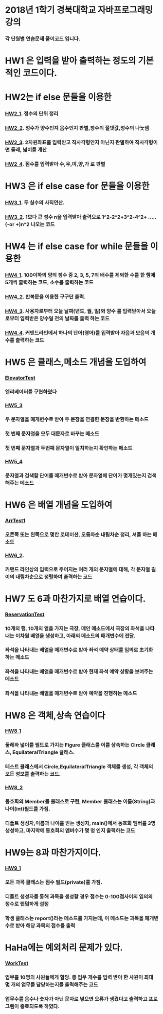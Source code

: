 # 2018년 1학기 경북대학교 자바프로그래밍 강의  
### 각 단원별 연습문제 풀이코드 입니다.

  # HW1 은 입력을 받아 출력하는 정도의 기본적인 코드이다. 
  
  # HW2는 if else 문들을 이용한
   ### [HW2_1](https://github.com/Seonggyu-Bae/Java-tutorial/blob/master/HW2/HW2_1.java). 정수의 단위 정리  
   ### [HW2_2](https://github.com/Seonggyu-Bae/Java-tutorial/blob/master/HW2/HW2_2.java). 정수가 양수인지 음수인지 판별,정수의 절댓값,정수의 나눗셈  
   ### [HW2_3](https://github.com/Seonggyu-Bae/Java-tutorial/blob/master/HW2/HW2_3.java). 2차원좌표를 입력받고 직사각형인지 아닌지 판별하여 직사각형이면 둘레, 넓이를 계산  
   ### [HW2_4](https://github.com/Seonggyu-Bae/Java-tutorial/blob/master/HW2/HW2_4.java). 점수를 입력받아 수,우,미,양,가 로 판별  
  
  # HW3 은 if else case for 문들을 이용한  
   ### [HW3_1](https://github.com/Seonggyu-Bae/Java-tutorial/blob/master/HW3/HW3_1.java). 두 실수의 사칙연산.
   ### [HW3_2](https://github.com/Seonggyu-Bae/Java-tutorial/blob/master/HW3/HW3_2.java). 1보다 큰 정수 n을 입력받아 출력으로 1^2-2^2+3^2-4^2+ ..... (-or +)n^2 나오는 코드       
  
  # HW4 는 if else case for while 문들을 이용한  
   ### [HW4_1](https://github.com/Seonggyu-Bae/Java-tutorial/blob/master/HW4/HW4_1.java). 100이하의 양의 정수 중 2, 3, 5, 7의 배수를 제외한 수를 한 행에 5개씩 출력하는 코드, 소수를 출력하는 코드  
   ### [HW4_2](https://github.com/Seonggyu-Bae/Java-tutorial/blob/master/HW4/HW4_2.java). 반복문을 이용한 구구단 출력.
   ### [HW4_3](https://github.com/Seonggyu-Bae/Java-tutorial/blob/master/HW4/HW4_3.java). 사용자로부터 오늘 날짜(년도, 월, 일)와 양수 를 입력받아서 오늘로부터 입력받은 양수일 전의 날짜를 출력 하는 코드 
   ### [HW4_4](https://github.com/Seonggyu-Bae/Java-tutorial/blob/master/HW4/HW4_4.java). 커맨드라인에서 하나의 단어(영어)를 입력받아 자음과 모음의 개수를 출력하는 코드        
   
  # HW5 은 클래스,메소드 개념을 도입하여  
  ### [ElevatorTest](https://github.com/Seonggyu-Bae/Java-tutorial/blob/master/HW5/ElevatorTest.java)
  ### 엘리베이터를 구현하였다
  
  ### [HW5_3](https://github.com/Seonggyu-Bae/Java-tutorial/blob/master/HW5/HW5_3.java)
  ### 두 문자열을 매개변수로 받아 두 문장을 연결한 문장을 반환하는 메소드  
  ###         첫 번째 문자열을 모두 대문자로 바꾸는 메소드
  ###         첫 번째 문자열과 두번째 문자열이 일치하는지 확인하는 메소드      
  
  ### [HW5_4](https://github.com/Seonggyu-Bae/Java-tutorial/blob/master/HW5/HW5_4.java)
  ### 문자열과 검색할 단어를 매개변수로 받아 문자열에 단어가 몇개있는지 검색해주는 메소드 
      
  # HW6 은 배열 개념을 도입하여  
   ### [ArrTest1](https://github.com/Seonggyu-Bae/Java-tutorial/blob/master/HW6/ArrTest1.java)
   ### 오른쪽 또는 왼쪽으로 몇칸 로테이션, 오름차순 내림차순 정리, 셔플 하는 메소드
   ### [HW6_2](https://github.com/Seonggyu-Bae/Java-tutorial/blob/master/HW6/HW6_2.java). 
   ### 커맨드 라인상의 입력으로 주어지는 여러 개의 문자열에 대해, 각 문자열 길이의 내림차순으로 정렬하여 출력하는 코드 
  
  # HW7 도 6과 마찬가지로 배열 연습이다.  
   ### [ReservationTest](https://github.com/Seonggyu-Bae/Java-tutorial/blob/master/HW7/ReservationTest.java)
   ### 10개의 행, 10개의 열을 가지는 극장, 메인 메소드에서 극장의 좌석을 나타내는 이차원 배열을 생성하고, 아래의 메소드의 매개변수에 전달.  
   ### 좌석을 나타내는 배열을 매개변수로 받아 좌석 예약 상태를 임의로 초기화 하는 메소드 
   ### 좌석을 나타내는 배열을 매개변수로 받아 현재 좌석 예약 상황을 보여주는 메소드  
   ### 좌석을 나타내는 배열을 매개변수로 받아 예약을 진행하는 메소드 
   
  # HW8 은 객체,상속 연습이다 
   ### [HW8_1](https://github.com/Seonggyu-Bae/Java-tutorial/blob/master/HW8/HW8_1.java)
   ### 둘레와 넓이를 필드로 가지는 Figure 클래스를 이를 상속하는 Circle 클래스, EquilateralTriangle 클래스.  
   ### 테스트 클래스에서 Circle,EquilateralTriangle 객체를 생성, 각 객체의 모든 정보를 출력하는 코드.   
   
   ### [HW8_2](https://github.com/Seonggyu-Bae/Java-tutorial/blob/master/HW8/HW8_2.java)
   ### 동호회의 Member를 클래스로 구현, Member 클래스는 이름(String)과 나이(int)필드를 가짐. 
   ### 디폴트 생성자,이름과 나이를 받는 생성자, main()에서 동호회 멤버를 3명 생성하고, 마지막에 동호회의 멤버수가 몇 명 인지 출력하는 코드
   
  # HW9는 8과 마찬가지이다.  
   ### [HW9_1](https://github.com/Seonggyu-Bae/Java-tutorial/blob/master/HW9/HW9_1.java)
   ### 모든 과목 클래스는 점수 필드(private)를 가짐.  
   ### 디폴트 생성자를 통해 과목을 생성할 경우 점수는 0-100점사이의 임의의 정수로 랜덤하게 설정  
   ### 학생 클래스는 report()라는 메소드를 가지는데, 이 메소드는 과목을 매개변수로 받아 해당 과목의 점수를 출력   
   
  # HaHa에는 예외처리 문제가 있다.
   ### [WorkTest](https://github.com/Seonggyu-Bae/Java-tutorial/blob/master/HaHa/WorkTest.java)
   ###  업무를 10명의 사원들에게 할당. 총 업무 개수를 입력 받아 한 사원이 최대 몇 개의 업무를 담당하는지를 출력해주는 코드  
   ###  업무수를 음수나 숫자가 아닌 문자로 넣으면 오류가 생겼다고 출력하고 프로그램이 종료되도록 하였다.
   
